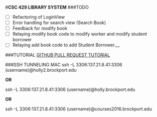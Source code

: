 #**CSC 429 LIBRARY SYSTEM**
###TODO
- [ ] Refactoring of LoginView
- [ ] Error handling for search view (Search Book)
- [ ] Feedback for modify book 
- [ ] Relaying modify book code to modify worker and modify student borrower
- [ ] Relaying add book code to add Student Borrower.__

###TUTORIAL
[GITHUB PULL REQUEST TUTORIAL](https://www.youtube.com/watch?v=oFYyTZwMyAg)

###SSH TUNNELING MAC
ssh -L 3306:137.21.8.41:3306 (username)@holly2.brockport.edu

**OR** 

ssh -L 3306:137.21.8.41:3306 (username)@holly.brockport.edu

**OR**

ssh -L 3306:137.21.8.41:3306 (username)@courses2016.brockport.edu
